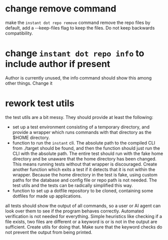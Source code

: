 # change remove command

make the `instant dot repo remove` command remove the repo files by default, add
a --keep-files flag to keep the files. Do not keep backwards compatibility.

# change `instant dot repo info` to include author if present

Author is currently unused, the info command should show this among other
things. Change it

# rework test utils

the test utils are a bit messy.
They should provide at least the following:

- set up a test environment consisting of a  temporary directory, and provide a wrapper which runs commands with
that directory as the $HOME directory. 
- function to run the `instant` cli. The absolute path to the compiled CLI from
  ./target should be found, and then the function should just run the CLI with
the absolute path. The entire test should run with the fake home directory and
be unaware that the home directory has been changed. This means running tests
without that wrapper is discouraged. Create another function which exits a test
if it detects that it is not within the wrapper. Because the home directory in
the test is fake, using custom paths for the database and config file or repo
path is not needed. The test utils and the tests can be radically simplified this way. 
- function to set up a dotfile repository to be cloned, containing some dotfiles
  for made up applications.

all tests should show the output of all commands, so a user or AI agent can look
over them to see if the program behaves correctly. Automated verification is not
needed for everything. Simple heuristics like checking if a file exists, two
files are different or a keyword is or is not in the output are sufficient.
Create utils for doing that. Make sure that the keyword checks do not prevent
the output from being printed.

